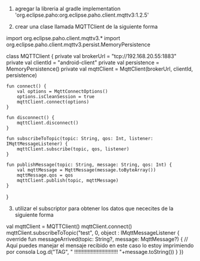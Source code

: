 1. agregar la libreria al gradle
    implementation 'org.eclipse.paho:org.eclipse.paho.client.mqttv3:1.2.5'

2. crear una clase llamada MQTTClient de la siguiente forma

import org.eclipse.paho.client.mqttv3.*
import org.eclipse.paho.client.mqttv3.persist.MemoryPersistence

class MQTTClient {
    private val brokerUrl = "tcp://192.168.20.55:1883"
    private val clientId = "android-client"
    private val persistence = MemoryPersistence()
    private val mqttClient = MqttClient(brokerUrl, clientId, persistence)

    fun connect() {
        val options = MqttConnectOptions()
        options.isCleanSession = true
        mqttClient.connect(options)
    }

    fun disconnect() {
        mqttClient.disconnect()
    }

    fun subscribeToTopic(topic: String, qos: Int, listener: IMqttMessageListener) {
        mqttClient.subscribe(topic, qos, listener)
    }

    fun publishMessage(topic: String, message: String, qos: Int) {
        val mqttMessage = MqttMessage(message.toByteArray())
        mqttMessage.qos = qos
        mqttClient.publish(topic, mqttMessage)
    }
}

3. utilizar el subscriptor para obtener los datos que nececites de la siguiente forma

val mqttClient = MQTTClient()
        mqttClient.connect()
        mqttClient.subscribeToTopic("test", 0, object : IMqttMessageListener {
            override fun messageArrived(topic: String?, message: MqttMessage?) {
                // Aquí puedes manejar el mensaje recibido en este caso lo estoy imprimiendo por consola
                Log.d("TAG", " !!!!!!!!!!!!!!!!!!!!!!!!!!!!!  "+message.toString())
            }
        })
